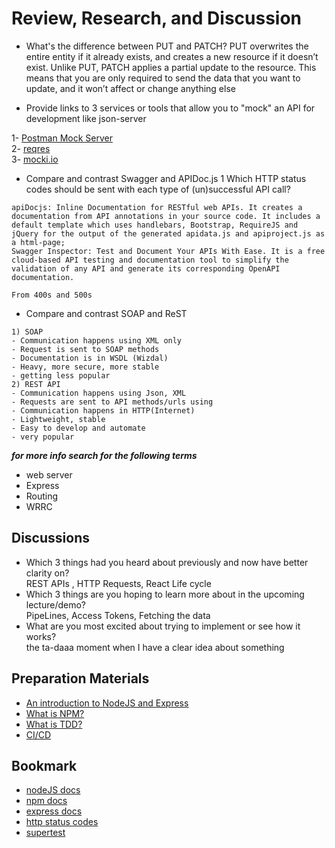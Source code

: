 # Review, Research, and Discussion

- What's the difference between PUT and PATCH?
PUT overwrites the entire entity if it already exists, and creates a new resource if it doesn’t exist.
Unlike PUT, PATCH applies a partial update to the resource. This means that you are only required to send the data that you want to update, and it won’t affect or change anything else

- Provide links to 3 services or tools that allow you to "mock" an API for development like json-server

1- [Postman Mock Server](https://learning.getpostman.com/docs/postman/mock-servers/setting-up-mock/)  
2- [reqres](https://reqres.in/)  
3- [mocki.io](https://mocki.io/fake-json-api)

- Compare and contrast Swagger and APIDoc.js 1 Which HTTP status codes should be sent with each type of (un)successful API call?  

```text
apiDocjs: Inline Documentation for RESTful web APIs. It creates a documentation from API annotations in your source code. It includes a default template which uses handlebars, Bootstrap, RequireJS and jQuery for the output of the generated apidata.js and apiproject.js as a html-page;  
Swagger Inspector: Test and Document Your APIs With Ease. It is a free cloud-based API testing and documentation tool to simplify the validation of any API and generate its corresponding OpenAPI documentation. 
```

```text
From 400s and 500s
```

- Compare and contrast SOAP and ReST

```text
1) SOAP
- Communication happens using XML only
- Request is sent to SOAP methods
- Documentation is in WSDL (Wizdal)
- Heavy, more secure, more stable
- getting less popular
2) REST API
- Communication happens using Json, XML
- Requests are sent to API methods/urls using
- Communication happens in HTTP(Internet)
- Lightweight, stable
- Easy to develop and automate
- very popular
```

***for more info search for the following terms***

- web server
- Express
- Routing
- WRRC

## Discussions

- Which 3 things had you heard about previously and now have better clarity on?  
    REST APIs , HTTP Requests, React Life cycle  
- Which 3 things are you hoping to learn more about in the upcoming lecture/demo?  
    PipeLines, Access Tokens, Fetching the data  
- What are you most excited about trying to implement or see how it works?  
    the ta-daaa moment when I have a clear idea about something  

## Preparation Materials

- [An introduction to NodeJS and Express](https://developer.mozilla.org/en-US/docs/Learn/Server-side/Express_Nodejs/Introduction)
- [What is NPM?](https://docs.npmjs.com/getting-started/what-is-npm)
- [What is TDD?](https://www.agilealliance.org/glossary/tdd/)
- [CI/CD](https://www.youtube.com/watch?v=xSv_m3KhUO8)

## Bookmark

- [nodeJS docs](https://nodejs.org/en/docs/)
- [npm docs](https://docs.npmjs.com/)
- [express docs](https://expressjs.com/en/4x/api.html)
- [http status codes](https://www.restapitutorial.com/httpstatuscodes.html)
- [supertest](https://github.com/visionmedia/supertest)
